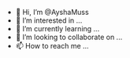 - 👋 Hi, I’m @AyshaMuss
- 👀 I’m interested in ...
- 🌱 I’m currently learning ...
- 💞️ I’m looking to collaborate on ...
- 📫 How to reach me ...

<!---
AyshaMuss/AyshaMuss is a ✨ special ✨ repository because its `README.md` (this file) appears on your GitHub profile.
You can click the Preview link to take a look at your changes.
--->
